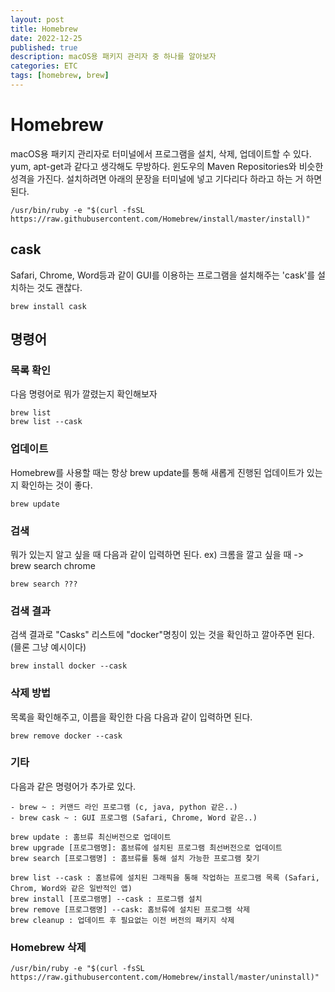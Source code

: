 ```yaml
---
layout: post
title: Homebrew
date: 2022-12-25
published: true
description: macOS용 패키지 관리자 중 하나를 알아보자
categories: ETC
tags: [homebrew, brew]
---
```

# Homebrew
macOS용 패키지 관리자로 터미널에서 프로그램을 설치, 삭제, 업데이트할 수 있다. yum, apt-get과 같다고 생각해도 무방하다. 윈도우의 Maven Repositories와 비슷한 성격을 가진다. 설치하려면 아래의 문장을 터미널에 넣고 기다리다 하라고 하는 거 하면 된다.
```
/usr/bin/ruby -e "$(curl -fsSL https://raw.githubusercontent.com/Homebrew/install/master/install)"
```

## cask
Safari, Chrome, Word등과 같이 GUI를 이용하는 프로그램을 설치해주는 'cask'를 설치하는 것도 괜찮다.
```
brew install cask
```

## 명령어
### 목록 확인
다음 명령어로 뭐가 깔렸는지 확인해보자
```
brew list
brew list --cask
```

### 업데이트
Homebrew를 사용할 때는 항상 brew update를 통해 새롭게 진행된 업데이트가 있는지 확인하는 것이 좋다.
```
brew update
```

### 검색
뭐가 있는지 알고 싶을 때 다음과 같이 입력하면 된다. ex) 크롬을 깔고 싶을 때 -> brew search chrome
```
brew search ???
```

### 검색 결과
검색 결과로 "Casks" 리스트에 "docker"명칭이 있는 것을 확인하고 깔아주면 된다.(믈론 그냥 예시이다)
```
brew install docker --cask
```

### 삭제 방법
목록을 확인해주고, 이름을 확인한 다음 다음과 같이 입력하면 된다.
```
brew remove docker --cask
```

### 기타
다음과 같은 명령어가 추가로 있다.
```
- brew ~ : 커맨드 라인 프로그램 (c, java, python 같은..)
- brew cask ~ : GUI 프로그램 (Safari, Chrome, Word 같은..)

brew update : 홈브류 최신버전으로 업데이트
brew upgrade [프로그램명]: 홈브류에 설치된 프로그램 최선버전으로 업데이트
brew search [프로그램명] : 홈브류를 통해 설치 가능한 프로그램 찾기

brew list --cask : 홈브류에 설치된 그래픽을 통해 작업하는 프로그램 목록 (Safari, Chrom, Word와 같은 일반적인 앱)
brew install [프로그램명] --cask : 프로그램 설치
brew remove [프로그램명] --cask: 홈브류에 설치된 프로그램 삭제
brew cleanup : 업데이트 후 필요없는 이전 버전의 패키지 삭제
```

### Homebrew 삭제
```
/usr/bin/ruby -e "$(curl -fsSL https://raw.githubusercontent.com/Homebrew/install/master/uninstall)"
```

